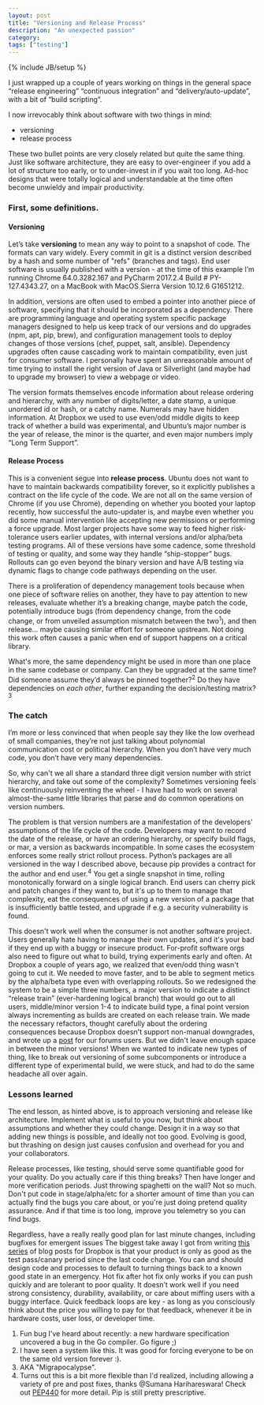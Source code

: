 ```yaml
---
layout: post
title: "Versioning and Release Process"
description: "An unexpected passion"
category: 
tags: ["testing"]
---
```

{% include JB/setup %}

I just wrapped up a couple of years working on things in the general space “release engineering” “continuous integration” and “delivery/auto-update”, with a bit of “build scripting”.

I now irrevocably think about software with two things in mind:

- versioning
- release process

These two bullet points are very closely related but quite the same thing. Just like software architecture, they are easy to over-engineer if you add a lot of structure too early, or to under-invest in if you wait too long. Ad-hoc designs that were totally logical and understandable at the time often become unwieldy and impair productivity.

### First, some definitions. 
#### Versioning

Let’s take **versioning** to mean any way to point to a snapshot of code. The formats can vary widely. Every commit in git is a distinct version described by a hash and some number of "refs" (branches and tags). End user software is usually published with a version - at the time of this example I’m running Chrome 64.0.3282.167 and PyCharm 2017.2.4 Build # PY-127.4343.27, on a MacBook with MacOS Sierra Version 10.12.6 G1651212.

In addition, versions are often used to embed a pointer into another piece of software, specifying that it should be incorporated as a dependency. There are programming language and operating system specific package managers designed to help us keep track of our versions and do upgrades (npm, apt, pip, brew), and configuration management tools to deploy changes of those versions (chef, puppet, salt, ansible). Dependency upgrades often cause cascading work to maintain compatibility, even just for consumer software. I personally have spent an unreasonable amount of time trying to install the right version of Java or Silverlight (and maybe had to upgrade my browser) to view a webpage or video. 

The version formats themselves encode information about release ordering and hierarchy, with any number of digits/letter, a date stamp, a unique unordered id or hash, or a catchy name. Numerals may have hidden information. At Dropbox we used to use even/odd middle digits to keep track of whether a build was experimental, and Ubuntu’s major number is the year of release, the minor is the quarter, and even major numbers imply “Long Term Support”. 


#### Release Process

This is a convenient segue into **release process**. Ubuntu does not want to have to maintain backwards compatibility forever, so it explicitly publishes a contract on the life cycle of the code. We are not all on the same version of Chrome (if you use Chrome), depending on whether you booted your laptop recently, how successful the auto-updater is, and maybe even whether you did some manual intervention like accepting new permissions or performing a force upgrade. Most larger projects have some way to feed higher risk-tolerance users earlier updates, with internal versions and/or alpha/beta testing programs. All of these versions have some cadence, some threshold of testing or quality, and some way they handle “ship-stopper” bugs. Rollouts can go even beyond the binary version and have A/B testing via dynamic flags to change code pathways depending on the user. 

There is a proliferation of dependency management tools because when one piece of software relies on another, they have to pay attention to new releases, evaluate whether it’s a breaking change, maybe patch the code, potentially introduce bugs (from dependency change, from the code change, or from unveiled assumption mismatch between the two<sup>1</sup>),  and then release… maybe causing similar effort for someone upstream. Not doing this work often causes a panic when end of support happens on a critical library. 

What's more, the same dependency might be used in more than one place in the same codebase or company. Can they be upgraded at the same time? Did someone assume they’d always be pinned together?<sup>2</sup> Do they have dependencies on *each other*, further expanding the decision/testing matrix?<sup>3</sup>


### The catch

I’m more or less convinced that when people say they like the low overhead of small companies, they’re not just talking about polynomial communication cost or political hierarchy. When you don’t have very much code, you don’t have very many dependencies. 

So, why can't we all share a standard three digit version number with strict hierarchy, and take out some of the complexity? Sometimes versioning feels like continuously reinventing the wheel - I have had to work on several almost-the-same little libraries that parse and do common operations on version numbers.

The problem is that version numbers are a manifestation of the developers' assumptions of the life cycle of the code. Developers may want to record the date of the release, or have an ordering hierarchy, or specify build flags, or mar, a version as backwards incompatible. In some cases the ecosystem enforces some really strict rollout process. Python’s packages are all versioned in the way I described above, because pip provides a contract for the author and end user.<sup>4</sup> You get a single snapshot in time, rolling monotonically forward on a single logical branch. End users can cherry pick and patch changes if they want to, but it's up to them to manage that complexity, eat the consequences of using a new version of a package that is insufficiently battle tested, and upgrade if e.g. a security vulnerability is found. 

This doesn't work well when the consumer is not another software project. Users generally hate having to manage their own updates, and it's your bad if they end up with a buggy or insecure product. For-profit software orgs also need to figure out what to build, trying experiments early and often. At Dropbox a couple of years ago, we realized that even/odd thing wasn't going to cut it. We needed to move faster, and to be able to segment metics by the alpha/beta type even with overlapping rollouts. So we redesigned the system to be a simple three numbers, a major version to indicate a distinct “release train” (ever-hardening logical branch) that would go out to all users, middle/minor version 1-4 to indicate build type, a final point version always incrementing as builds are created on each release train. We made the necessary refactors, thought carefully about the ordering consequences because Dropbox doesn't support non-manual downgrades, and wrote up a [post](https://www.dropboxforum.com/t5/Client-builds-archive/New-Versioning-Scheme/td-p/182393) for our forums users. But we didn't leave enough space in between the minor versions! When we wanted to indicate new types of thing, like to break out versioning of some subcomponents or introduce a different type of experimental build, we were stuck, and had to do the same headache all over again. 


### Lessons learned

The end lesson, as hinted above, is to approach versioning and release like architecture. Implement what is useful to you now, but think about assumptions and whether they could change. Design it in a way so that adding new things is possible, and ideally not too good. Evolving is good, but thrashing on design just causes confusion and overhead for you and your collaborators. 

Release processes, like testing, should serve some quantifiable good for your quality. Do you actually care if this thing breaks? Then have longer and more verification periods. Just throwing spaghetti on the wall? Not so much. Don't put code in stage/alpha/etc for a shorter amount of time than you can actually find the bugs you care about, or you're just doing pretend quality assurance.  And if that time is too long, improve you telemetry so you can find bugs. 

Regardless, have a really really good plan for last minute changes, including bugfixes for emergent issues  The biggest take away I got from writing [this series](https://blogs.dropbox.com/tech/2017/03/accelerating-iteration-velocity-on-dropboxs-desktop-client-part-1/) of blog posts for Dropbox is that your product is only as good as the test pass/canary period since the last code change. You can and should design code and processes to default to turning things back to a known good state in an emergency. Hot fix after hot fix only works if you can push quickly and are tolerant to poor quality. It doesn’t work well if you need strong consistency, durability, availability, or care about miffing users with a buggy interface. Quick feedback loops are key - as long as you consciously think about the price you willing to pay for that feedback, whenever it be in hardware costs, user loss, or developer time. 

1. Fun bug I've heard about recently: a new hardware specification uncovered a bug in the Go compiler. Go figure ;)
2. I have seen a system like this. It was good for forcing everyone to be on the same old version forever :).
3. AKA "Migrapocalypse".
4. Turns out this is a bit more flexible than I'd realized, including allowing a variety of pre and post fixes, thanks @Sumana Harihareswara! Check out [PEP440](https://www.python.org/dev/peps/pep-0440/) for more detail. Pip is still pretty prescriptive.
